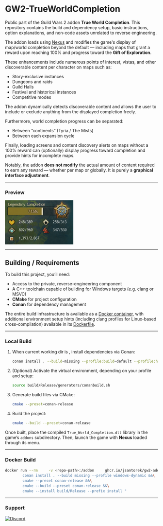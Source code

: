 # GW2-TrueWorldCompletion

Public part of the Guild Wars 2 addon **True World Completion**.
This repository contains the build and dependency setup, basic instructions, option explanations, and non-code assets unrelated to reverse engineering.

The addon loads using [Nexus](https://github.com/RaidcoreGG/Nexus) and modifies the game's display of map/world completion beyond the default — including maps that grant a reward upon reaching 100% and progress toward the **Gift of Exploration**.

These enhancements include numerous points of interest, vistas, and other discoverable content per character on maps such as:
- Story-exclusive instances
- Dungeons and raids
- Guild Halls
- Festival and historical instances
- Competitive modes

The addon dynamically detects discoverable content and allows the user to include or exclude anything from the displayed completion freely.

Furthermore, world completion progress can be separated:
- Between “continents” (Tyria / The Mists)
- Between each expansion cycle

Finally, loading screens and content discovery alerts on maps without a 100% reward can (optionally) display progress toward completion and provide hints for incomplete maps.

Notably, the addon **does not modify** the actual amount of content required to earn any reward — whether per map or globally. It is purely a **graphical interface adjustment**.

---

### Preview
![Addon Preview](img/preview.png)

---

## Building / Requirements

To build this project, you’ll need:
- Access to the private, reverse-engineering component
- A C++ toolchain capable of building for Windows targets (e.g. clang or MSVC)
- **CMake** for project configuration
- **Conan** for dependency management

The entire build infrastructure is available as a [Docker container](https://github.com/users/jsantorek/packages/container/package/gw2-addon-builder), with additional environment setup hints (including clang profiles for Linux-based cross-compilation) available in its [Dockerfile](https://github.com/jsantorek/GW2-AddonBuilder/blob/main/dockerfile).

---

### Local Build

1. When current working dir is <repo-path>, install dependencies via Conan:
   ```bash
   conan install . --build=missing --profile:build=default --profile:host=windows --settings:host=build_type=Release
   ```
2. (Optional) Activate the virtual environment, depending on your profile and setup:
   ```bash
   source build/Release/generators/conanbuild.sh
   ```
3. Generate build files via CMake:
   ```bash
   cmake --preset=conan-release
   ```
4. Build the project:
   ```bash
   cmake --build --preset=conan-release
   ```

Once built, place the compiled `True_World_Completion.dll` library in the game’s `addons` subdirectory. Then, launch the game with **Nexus** loaded through its menu.

---

### Docker Build

```bash
docker run --rm     -v <repo-path>:/addon     ghcr.io/jsantorek/gw2-addon-builder:latest     bash -c "\
        conan install . --build missing --profile windows-dynamic &&\
        cmake --preset conan-release &&\
        cmake --build --preset conan-release &&\
        cmake --install build/Release --prefix install "
```

---

### Support
[![Discord](https://img.shields.io/badge/Discord-7289DA?style=for-the-badge&logo=discord&logoColor=white)](https://discord.com/channels/410828272679518241/1336830031053324308)
